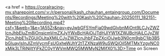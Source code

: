 <a href = https://coralracing-my.sharepoint.com/:v:/r/personal/kash_chauhan_entaingroup_com/Documents/Recordings/Meeting%20with%20Kash%20Chauhan-20250111_182151-Meeting%20Recording.mp4?csf=1&web=1&e=1A55Zr&nav=eyJwbGF5YmFja09wdGlvbnMiOnt9LCJyZWZlcnJhbEluZm8iOnsicmVmZXJyYWxBcHAiOiJTdHJlYW1XZWJBcHAiLCJyZWZlcnJhbE1vZGUiOiJtaXMiLCJyZWZlcnJhbFZpZXciOiJwb3N0cm9sbC1jb3B5bGluayIsInJlZmVycmFsUGxheWJhY2tTZXNzaW9uSWQiOiI5MTMxYzgyNC0xMjk3LTRiNjItYjFkZC0yYWVmMWQ5MWMyN2MifX0%3D>Time on Screen</a> 
